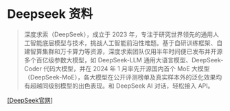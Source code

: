 # Deepseek 资料

> 深度求索（DeepSeek），成立于 2023 年，专注于研究世界领先的通用人工智能底层模型与技术，挑战人工智能前沿性难题。基于自研训练框架、自建智算集群和万卡算力等资源，深度求索团队仅用半年时间便已发布并开源多个百亿级参数大模型，如 DeepSeek-LLM 通用大语言模型、DeepSeek-Coder 代码大模型，并在 2024 年 1 月率先开源国内首个 MoE 大模型（DeepSeek-MoE），各大模型在公开评测榜单及真实样本外的泛化效果均有超越同级别模型的出色表现。和 DeepSeek AI 对话，轻松接入 API。

[[DeepSeek官网]](https://www.deepseek.com/)
